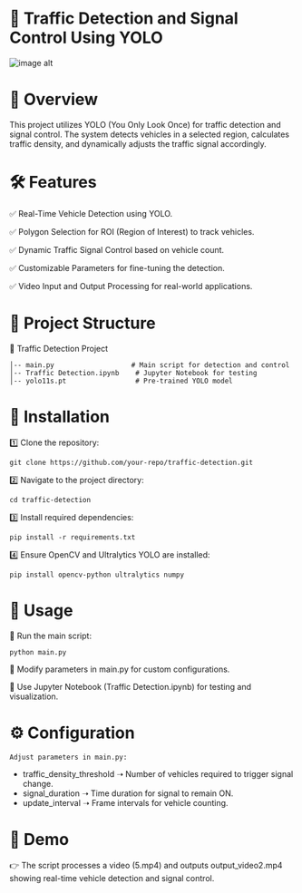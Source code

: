 
# 🚦 Traffic Detection and Signal Control Using YOLO
![image alt]()

#   📌 Overview
This project utilizes YOLO (You Only Look Once) for traffic detection and signal control. The system detects vehicles in a selected region, calculates traffic density, and dynamically adjusts the traffic signal accordingly.

#   🛠 Features
✅ Real-Time Vehicle Detection using YOLO.

✅ Polygon Selection for ROI (Region of Interest) to track vehicles.

✅ Dynamic Traffic Signal Control based on vehicle count.

✅ Customizable Parameters for fine-tuning the detection.

✅ Video Input and Output Processing for real-world applications.

#   📂 Project Structure
📁 Traffic Detection Project

    │-- main.py                   # Main script for detection and control
    │-- Traffic Detection.ipynb    # Jupyter Notebook for testing
    │-- yolo11s.pt                 # Pre-trained YOLO model

#   🔧 Installation
1️⃣ Clone the repository:

    git clone https://github.com/your-repo/traffic-detection.git
2️⃣ Navigate to the project directory:

    cd traffic-detection
3️⃣ Install required dependencies:

    pip install -r requirements.txt
4️⃣ Ensure OpenCV and Ultralytics YOLO are installed:

    pip install opencv-python ultralytics numpy
#   🚀 Usage
🔹 Run the main script:

    python main.py
 🔹 Modify parameters in main.py for custom configurations.

🔹 Use Jupyter Notebook (Traffic Detection.ipynb) for testing and visualization.
#   ⚙ Configuration
    Adjust parameters in main.py:
-   traffic_density_threshold ➝ Number of vehicles required to trigger signal change.
-   signal_duration ➝ Time duration for signal to remain ON.
-   update_interval ➝ Frame intervals for vehicle counting. 
#   📸 Demo
👉  The script processes a video (5.mp4) and outputs output_video2.mp4 showing real-time vehicle detection and signal control.  



